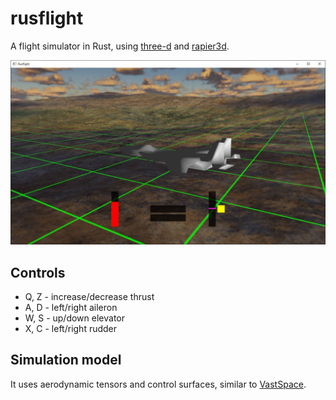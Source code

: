
# rusflight

A flight simulator in Rust, using [three-d](https://github.com/asny/three-d) and [rapier3d](https://github.com/dimforge/rapier).

![screenshot](images/screenshot00.jpg)


## Controls

* Q, Z - increase/decrease thrust
* A, D - left/right aileron
* W, S - up/down elevator
* X, C - left/right rudder

## Simulation model

It uses aerodynamic tensors and control surfaces, similar to [VastSpace](https://github.com/msakuta/VastSpace).
